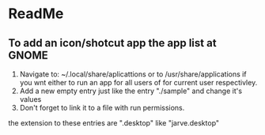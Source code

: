 # ReadMe

## To add an icon/shotcut app the app list at GNOME

1. Navigate to: ~/.local/share/aplicattions or to /usr/share/applications if you wnt either to run an app for all users of for current user respectivley.   
1. Add a new empty entry just like the entry "./sample" and change it's values   
1. Don't forget to link it to a file with run permissions.

the extension to these entries are ".desktop" like "jarve.desktop"

